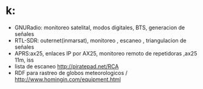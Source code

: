 # k:
- GNURadio: monitoreo satelital, modos digitales, BTS, generacion de señales
- RTL-SDR: outernet(inmarsat), monitoreo , escaneo , triangulacion de señales
- APRS:ax25, enlaces IP por AX25, monitoreo remoto de repetidoras ,ax25 11m, iss
- lista de escaneo http://piratepad.net/RCA
- RDF para rastreo de globos meteorologicos / http://www.homingin.com/equipment.html

